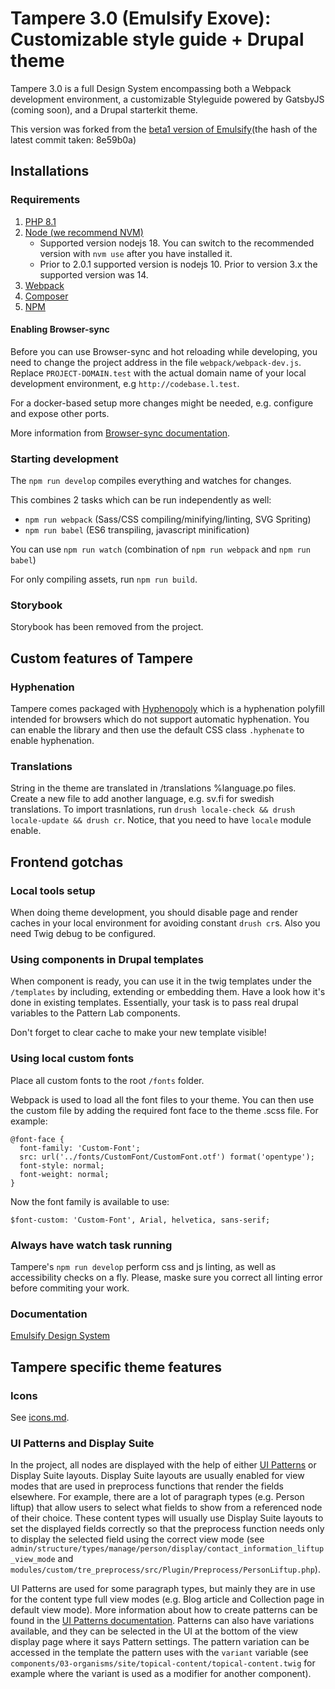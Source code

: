 # Tampere 3.0 (Emulsify Exove): Customizable style guide + Drupal theme

Tampere 3.0 is a full Design System encompassing both a Webpack development environment, a customizable Styleguide powered by GatsbyJS (coming soon), and a Drupal starterkit theme.

This version was forked from the [beta1 version of Emulsify](https://github.com/emulsify-ds/emulsify-drupal/tree/v1.0.0-beta.1)(the hash of the latest commit taken: 8e59b0a)

## Installations

### Requirements

1.  [PHP 8.1](http://www.php.net/)
2.  [Node (we recommend NVM)](https://github.com/creationix/nvm)
    * Supported version nodejs 18. You can switch to the recommended version with `nvm use` after you have installed it.
    * Prior to 2.0.1 supported version is nodejs 10. Prior to version 3.x the supported version was 14.
3.  [Webpack](https://webpack.js.org/)
4.  [Composer](https://getcomposer.org/)
5.  [NPM](https://www.npmjs.com/)
#### Enabling Browser-sync

Before you can use Browser-sync and hot reloading while developing, you need to change the project address in the file `webpack/webpack-dev.js`. Replace `PROJECT-DOMAIN.test` with the actual domain name of your local development environment, e.g `http://codebase.l.test`.

For a docker-based setup more changes might be needed, e.g. configure and expose other ports.

More information from [Browser-sync documentation](https://www.browsersync.io/docs/).

### Starting development

The `npm run develop` compiles everything and watches for changes.

This combines 2 tasks which can be run independently as well:
* `npm run webpack` (Sass/CSS compiling/minifying/linting, SVG Spriting)
* `npm run babel` (ES6 transpiling, javascript minification)

You can use `npm run watch` (combination of `npm run webpack` and `npm run babel`)

For only compiling assets, run `npm run build`.

### Storybook
Storybook has been removed from the project.


## Custom features of Tampere

### Hyphenation
Tampere comes packaged with [Hyphenopoly](https://github.com/mnater/Hyphenopoly) which is a hyphenation polyfill intended for browsers which do not support automatic hyphenation. You can enable the library and then use the default CSS class `.hyphenate`
to enable hyphenation.

### Translations
String in the theme are translated in /translations %language.po files. Create a new file to add another language, e.g. sv.fi for swedish translations.
To import trasnlations, run `drush locale-check && drush locale-update && drush cr`. Notice, that you need to have `locale` module enable.

## Frontend gotchas

### Local tools setup
When doing theme development, you should disable page and render caches in your local environment for avoiding constant `drush cr`s.
Also you need Twig debug to be configured.

### Using components in Drupal templates
When component is ready, you can use it in the twig templates under the `/templates` by including, extending or embedding them. Have a look how it's done in existing templates. Essentially, your task is to pass real drupal variables to the Pattern Lab components.

Don't forget to clear cache to make your new template visible!

### Using local custom fonts
Place all custom fonts to the root `/fonts` folder.

Webpack is used to load all the font files to your theme. You can then use the custom file by adding the required font face to the theme .scss file. For example:
```
@font-face {
  font-family: 'Custom-Font';
  src: url('../fonts/CustomFont/CustomFont.otf') format('opentype');
  font-style: normal;
  font-weight: normal;
}
```

Now the font family is available to use:
```
$font-custom: 'Custom-Font', Arial, helvetica, sans-serif;
```

### Always have watch task running
Tampere's `npm run develop` perform css and js linting, as well as accessibility checks on a fly. Please, maske sure you correct all linting error before commiting your work.

### Documentation

[Emulsify Design System](https://docs.emulsify.info/)

## Tampere specific theme features

### Icons
See [icons.md](components/01-atoms/04-images/icons/icons.md).

### UI Patterns and Display Suite
In the project, all nodes are displayed with the help of either [UI Patterns](https://ui-patterns.readthedocs.io/) or Display Suite layouts.
Display Suite layouts are usually enabled for view modes that are used in preprocess functions that render the fields elsewhere. For example, there are a lot of paragraph types (e.g. Person liftup) that allow users to select what fields to show from a referenced node of their choice. These content types will usually use Display Suite layouts to set the displayed fields correctly so that the preprocess function needs only to display the selected field using the correct view mode (see `admin/structure/types/manage/person/display/contact_information_liftup_view_mode` and `modules/custom/tre_preprocess/src/Plugin/Preprocess/PersonLiftup.php`).

UI Patterns are used for some paragraph types, but mainly they are in use for the content type full view modes (e.g. Blog article and Collection page in default view mode). More information about how to create patterns can be found in the [UI Patterns documentation](https://ui-patterns.readthedocs.io/en/8.x-1.x/content/patterns-definition.html#). Patterns can also have variations available, and they can be selected in the UI at the bottom of the view display page where it says Pattern settings. The pattern variation can be accessed in the template the pattern uses with the `variant` variable (see `components/03-organisms/site/topical-content/topical-content.twig` for example where the variant is used as a modifier for another component).
